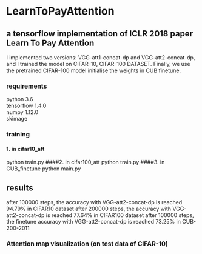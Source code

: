 # LearnToPayAttention
## a tensorflow implementation of ICLR 2018 paper Learn To Pay Attention

I implemented two versions: VGG-att1-concat-dp and VGG-att2-concat-dp, and I trained the model on CIFAR-10, CIFAR-100 DATASET.
Finally, we use the pretrained CIFAR-100 model initialise the weights in CUB finetune.

### requirements
python 3.6 </br>
tensorflow 1.4.0 </br>
numpy 1.12.0 </br>
skimage

### training 
#### 1. in cifar10_att
python train.py
####2. in cifar100_att
python train.py
####3. in CUB_finetune
python main.py

## results
after 100000 steps, the accuracy with VGG-att2-concat-dp is reached 94.79% in CIFAR10 dataset 
after 200000 steps, the accuracy with VGG-att2-concat-dp is reached 77.64% in CIFAR100 dataset 
after 100000 steps, the finetune accuracy with VGG-att2-concat-dp is reached 73.25% in CUB-200-2011
 
### Attention map visualization (on test data of CIFAR-10)
